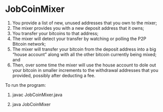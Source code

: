 # JobCoinMixer

1. You provide a list of new, unused addresses that you own to the mixer;
2. The mixer provides you with a new deposit address that it owns;
3. You transfer your bitcoins to that address;
4. The mixer will detect your transfer by watching or polling the P2P Bitcoin network;
5. The mixer will transfer your bitcoin from the deposit address into a big “house account”
along with all the other bitcoin currently being mixed; and
6. Then, over some time the mixer will use the house account to dole out your bitcoin in
smaller increments to the withdrawal addresses that you provided, possibly after
deducting a fee.

To run the program:

1. javac JobCoinMixer.java

2. java JobCoinMixer
